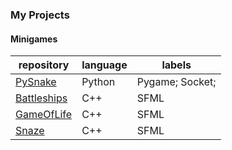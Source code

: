### My Projects

#### Minigames  

repository | language | labels
--- | --- | ---
[PySnake](https://github.com/pabloufrn/PySnake) | Python | Pygame; Socket;
[Battleships](https://github.com/pabloufrn/Battleships) | C++ | SFML
[GameOfLife](https://github.com/pabloufrn/GameOfLife) | C++ | SFML
[Snaze](https://github.com/pabloufrn/Snaze) | C++ | SFML

<!--
**pabloufrn/pabloufrn** is a ✨ _special_ ✨ repository because its `README.md` (this file) appears on your GitHub profile.

Here are some ideas to get you started:

- 🔭 I’m currently working on ...
- 🌱 I’m currently learning ...
- 👯 I’m looking to collaborate on ...
- 🤔 I’m looking for help with ...
- 💬 Ask me about ...
- 📫 How to reach me: ...
- 😄 Pronouns: ...
- ⚡ Fun fact: ...
-->
